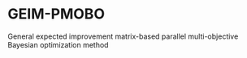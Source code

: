 # GEIM-PMOBO
General expected improvement matrix-based parallel multi-objective Bayesian optimization method
